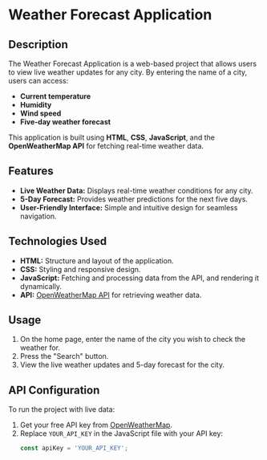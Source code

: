 # Weather Forecast Application  

## Description  
The Weather Forecast Application is a web-based project that allows users to view live weather updates for any city. By entering the name of a city, users can access:  
- **Current temperature**  
- **Humidity**  
- **Wind speed**  
- **Five-day weather forecast**  

This application is built using **HTML**, **CSS**, **JavaScript**, and the **OpenWeatherMap API** for fetching real-time weather data.  

## Features  
- **Live Weather Data:** Displays real-time weather conditions for any city.  
- **5-Day Forecast:** Provides weather predictions for the next five days.  
- **User-Friendly Interface:** Simple and intuitive design for seamless navigation.  

## Technologies Used  
- **HTML:** Structure and layout of the application.  
- **CSS:** Styling and responsive design.  
- **JavaScript:** Fetching and processing data from the API, and rendering it dynamically.  
- **API:** [OpenWeatherMap API](https://openweathermap.org/) for retrieving weather data.  

## Usage  
1. On the home page, enter the name of the city you wish to check the weather for.  
2. Press the "Search" button.  
3. View the live weather updates and 5-day forecast for the city.  

## API Configuration  
To run the project with live data:  
1. Get your free API key from [OpenWeatherMap](https://openweathermap.org/api).  
2. Replace `YOUR_API_KEY` in the JavaScript file with your API key:  
   ```javascript  
   const apiKey = 'YOUR_API_KEY';  
